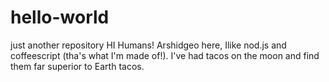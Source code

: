 # hello-world
just another repository
HI Humans! 
Arshidgeo here, Ilike nod.js and coffeescript (tha's what I'm made of!).
I've had tacos on the moon and find them far superior to Earth tacos.
